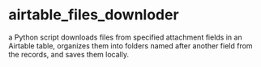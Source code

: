 # airtable_files_downloder
a Python script downloads files from specified attachment fields  in an Airtable table, organizes them into folders named after another field from the records, and saves them locally.
